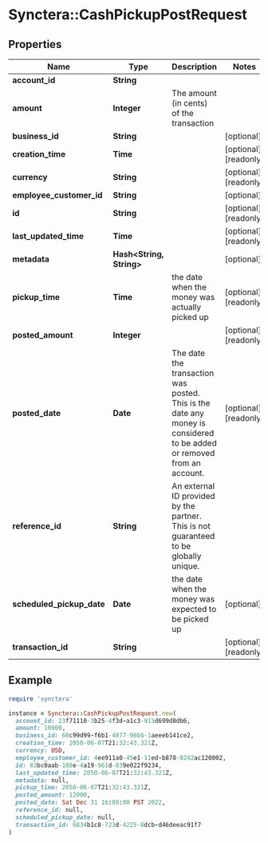 # Synctera::CashPickupPostRequest

## Properties

| Name | Type | Description | Notes |
| ---- | ---- | ----------- | ----- |
| **account_id** | **String** |  |  |
| **amount** | **Integer** | The amount (in cents) of the transaction |  |
| **business_id** | **String** |  | [optional] |
| **creation_time** | **Time** |  | [optional][readonly] |
| **currency** | **String** |  | [optional][readonly] |
| **employee_customer_id** | **String** |  | [optional] |
| **id** | **String** |  | [optional][readonly] |
| **last_updated_time** | **Time** |  | [optional][readonly] |
| **metadata** | **Hash&lt;String, String&gt;** |  | [optional] |
| **pickup_time** | **Time** | the date when the money was actually picked up | [optional][readonly] |
| **posted_amount** | **Integer** |  | [optional][readonly] |
| **posted_date** | **Date** | The date the transaction was posted. This is the date any money is considered to be added or removed from an account. | [optional][readonly] |
| **reference_id** | **String** | An external ID provided by the partner. This is not guaranteed to be globally unique. |  |
| **scheduled_pickup_date** | **Date** | the date when the money was expected to be picked up | [optional] |
| **transaction_id** | **String** |  | [optional][readonly] |

## Example

```ruby
require 'synctera'

instance = Synctera::CashPickupPostRequest.new(
  account_id: 23f71110-3b25-4f3d-a1c3-915d699d8db6,
  amount: 10000,
  business_id: 60c99d99-f6b1-4877-9866-1aeeeb141ce2,
  creation_time: 2050-06-07T21:32:43.321Z,
  currency: USD,
  employee_customer_id: 4ee911a0-45e1-11ed-b878-0242ac120002,
  id: 83bc0aab-188e-4a19-961d-039e022f9234,
  last_updated_time: 2050-06-07T21:32:43.321Z,
  metadata: null,
  pickup_time: 2050-06-07T21:32:43.321Z,
  posted_amount: 12000,
  posted_date: Sat Dec 31 16:00:00 PST 2022,
  reference_id: null,
  scheduled_pickup_date: null,
  transaction_id: 6834b1c8-723d-4225-8dcb-d46deeac91f7
)
```

